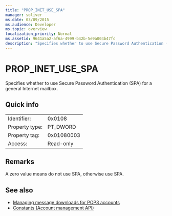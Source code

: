```yaml
---
title: "PROP_INET_USE_SPA"
manager: soliver
ms.date: 03/09/2015
ms.audience: Developer
ms.topic: overview
localization_priority: Normal
ms.assetid: 9641a5a2-af6a-4999-b42b-5e9a004b47fc
description: "Specifies whether to use Secure Password Authentication (SPA) for a general Internet mailbox."
---
```


# PROP_INET_USE_SPA

Specifies whether to use Secure Password Authentication (SPA) for a general Internet mailbox.
  
## Quick info

|||
|:-----|:-----|
|Identifier:  <br/> |0x0108  <br/> |
|Property type:  <br/> |PT_DWORD  <br/> |
|Property tag:  <br/> |0x01080003  <br/> |
|Access:  <br/> |Read-only  <br/> |
   
## Remarks

A zero value means do not use SPA, otherwise use SPA.
  
## See also

- [Managing message downloads for POP3 accounts](managing-message-downloads-for-pop3-accounts.md) 
- [Constants (Account management API)](constants-account-management-api.md)


